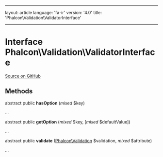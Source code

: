 * * *

layout: article language: 'fa-ir' version: '4.0' title: 'Phalcon\Validation\ValidatorInterface'

* * *

# Interface **Phalcon\Validation\ValidatorInterface**

<a href="https://github.com/phalcon/cphalcon/tree/v4.0.0/phalcon/validation/validatorinterface.zep" class="btn btn-default btn-sm">Source on GitHub</a>

## Methods

abstract public **hasOption** (*mixed* $key)

...

abstract public **getOption** (*mixed* $key, [*mixed* $defaultValue])

...

abstract public **validate** ([Phalcon\Validation](/4.0/en/api/Phalcon_Validation) $validation, *mixed* $attribute)

...